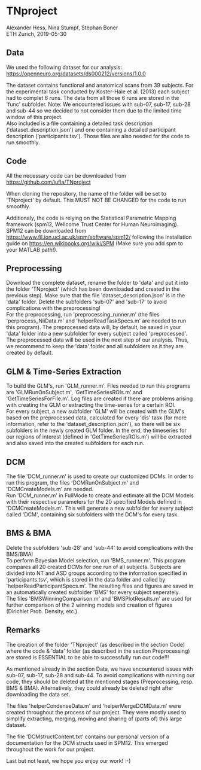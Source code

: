 # TNproject
Alexander Hess, Nina Stumpf, Stephan Boner\
ETH Zurich, 2019-05-30

## Data
We used the following dataset for our analysis:
https://openneuro.org/datasets/ds000212/versions/1.0.0

The dataset contains functional and anatomical scans from 39 subjects. For the experimental task conducted by Koster-Hale et al. (2013) each subject had to complet 6 runs. The data from all those 6 runs are stored in the 'func' subfolder.
Note: We encountered issues with sub-07, sub-17, sub-28 and sub-44 so we decided to not consider them due to the limited time window of this project. \
Also included is a file containing a detailed task description ('dataset_description.json') and one containing a detailed participant description ('participants.tsv'). Those files are also needed for the code to run smoothly.

## Code
All the necessary code can be downloaded from https://github.com/iufla/TNproject

When cloning the repository, the name of the folder will be set to 'TNproject' by default. This MUST NOT BE CHANGED for the code to run smoothly.

Additionaly, the code is relying on the Statistical Parametric Mapping framework (spm12, Wellcome Trust Center for Human Neuroimaging). SPM12 can be downloaded from https://www.fil.ion.ucl.ac.uk/spm/software/spm12/ following the installation guide on https://en.wikibooks.org/wiki/SPM (Make sure you add spm to your MATLAB path!). 

## Preprocessing
Download the complete dataset, rename the folder to 'data' and put it into the folder 'TNproject' (which has been downloaded and created in the previous step). Make sure that the file 'dataset_description.json' is in the 'data' folder. Delete the subfolders 'sub-07' and 'sub-17' to avoid complications with the preprocessing! \
For the preprocessing, run 'preprocessing_runner.m' (the files 'perprocess_NiiData.m' and 'helperReadTaskSpecs.m' are needed to run this program). The preprocessed data will, by default, be saved in your 'data' folder into a new subfolder for every subject called 'preprocessed'. The preprocessed data will be used in the next step of our analysis. Thus, we recommend to keep the 'data' folder and all subfolders as it they are created by default.

## GLM & Time-Series Extraction
To build the GLM's, run 'GLM_runner.m'. Files needed to run this programs are 'GLMRunOnSubject.m', 'GetTimeSeriesROIs.m' and 'GetTimeSeriesForFile.m'. Log files are created if there are problems arising with creating the GLM or extracting the time-series for a certain ROI. \
For every subject, a new subfolder 'GLM' will be created with the GLM's based on the preprocessed data, calculated for every 'dis' task (for more information, refer to the 'dataset_description.json'), so there will be six subfolders in the newly created GLM folder. In the end, the timeseries for our regions of interest (defined in 'GetTimeSeriesROIs.m') will be extracted and also saved into the created subfolders for each run.

## DCM
The file 'DCM_runner.m' is used to create our customized DCMs. In order to run this program, the files 'DCMRunOnSubject.m' and 'DCMCreateModels.m' are needed. \
Run 'DCM_runner.m' in FullMode to create and estimate all the DCM Models with their respective parameters for the 20 specified Models defined in 'DCMCreateModels.m'. This will generate a new subfolder for every subject called 'DCM', containing six subfolders with the DCM's for every task.

## BMS & BMA
Delete the subfolders 'sub-28' and 'sub-44' to avoid complications with the BMS/BMA! \
To perform Bayesian Model selection, run 'BMS_runner.m'. This program compares all 20 created DCMs for one run of all subjects. Subjects are divided into NT and ASD groups according to the information specified in 'participants.tsv', which is stored in the data folder and called by 'helperReadParticipantSpecs.m'. The resulting files and figures are saved in an automatically created subfolder 'BMS' for every subject seperately. \
The files 'BMSWinningComparison.m' and 'BMSPlotResults.m' are used for further comparison of the 2 winning models and creation of figures (Dirichlet Prob. Density, etc.).

## Remarks
The creation of the folder 'TNproject' (as described in the section Code) where the code & 'data' folder (as described in the section Preprocessing) are stored is ESSENTIAL to be able to successfully run our code!!!

As mentioned already in the section Data, we have encountered issues with sub-07, sub-17, sub-28 and sub-44. To avoid complications with running our code, they should be deleted at the mentioned stages (Preprocessing, resp. BMS & BMA). Alternatively, they could already be deleted right after downloading the data set.

The files 'helperCondenseData.m' and 'helperMergeDCMData.m' were created throughout the process of our project. They were mostly used to simplify extracting, merging, moving and sharing of (parts of) this large dataset.

The file 'DCMstructContent.txt' contains our personal version of a documentation for the DCM structs used in SPM12. This emerged throughout the work for our project.

Last but not least, we hope you enjoy our work! :-)
